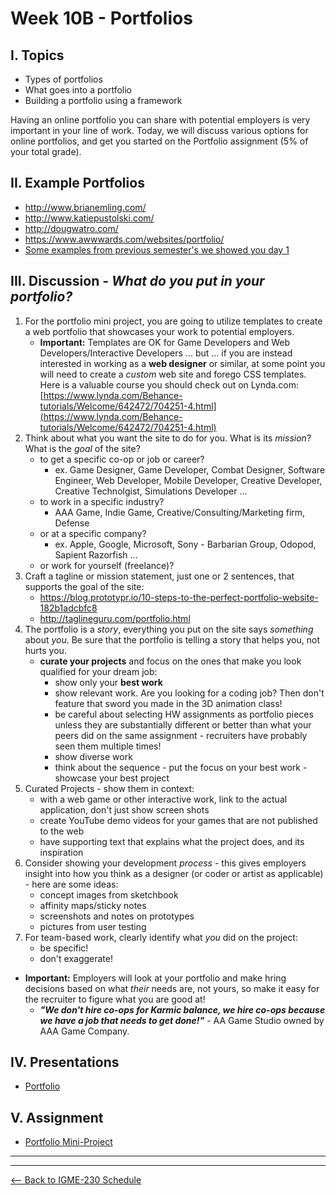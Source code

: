 # Week 10B - Portfolios

## I. Topics
- Types of portfolios
- What goes into a portfolio
- Building a portfolio using a framework

Having an online portfolio you can share with potential employers is very important in your line of work. Today, we will discuss various options for online portfolios, and get you started on the Portfolio assignment (5% of your total grade).

## II. Example Portfolios
- http://www.brianemling.com/
- http://www.katiepustolski.com/
- http://dougwatro.com/
- https://www.awwwards.com/websites/portfolio/
- [Some examples from previous semester's we showed you day 1](./Week-01A-notes.md#section5)

## III. Discussion - *What do you put in your portfolio?*
1. For the portfolio mini project, you are going to utilize templates to create a web portfolio that showcases your work to potential employers. 
    - **Important:** Templates are OK for Game Developers and Web Developers/Interactive Developers ... but ... if you are instead interested in working as a **web designer** or similar, at some point you will need to create a *custom* web site and forego CSS templates. Here is a valuable course you should check out on Lynda.com: [https://www.lynda.com/Behance-tutorials/Welcome/642472/704251-4.html](https://www.lynda.com/Behance-tutorials/Welcome/642472/704251-4.html)
1. Think about what you want the site to do for you. What is its *mission*? What is the *goal* of the site?
    - to get a specific co-op or job or career?
        - ex. Game Designer, Game Developer, Combat Designer, Software Engineer, Web Developer, Mobile Developer, Creative Developer, Creative Technolgist, Simulations Developer ...
    - to work in a specific industry? 
        - AAA Game, Indie Game, Creative/Consulting/Marketing firm, Defense
    - or at a specific company?
        - ex. Apple, Google, Microsoft, Sony - Barbarian Group, Odopod, Sapient Razorfish ...
    - or work for yourself (freelance)?
1. Craft a tagline or mission statement, just one or 2 sentences, that supports the goal of the site:
    - https://blog.prototypr.io/10-steps-to-the-perfect-portfolio-website-182b1adcbfc8
    - http://taglineguru.com/portfolio.html
1. The portfolio is a *story*, everything you put on the site says *something* about *you*. Be sure that the portfolio is telling a story that helps you, not hurts you.
    - **curate your projects** and focus on the ones that make you look qualified for your dream job:
      - show only your **best work**
      - show relevant work. Are you looking for a coding job? Then don't feature that sword you made in the 3D animation class!
      - be careful about selecting HW assignments as portfolio pieces unless they are substantially different or better than what your peers did on the same assignment - recruiters have probably seen them multiple times!
      - show diverse work
      - think about the sequence - put the focus on your best work - showcase your best project
1. Curated Projects - show them in context:
    - with a web game or other interactive work, link to the actual application, don't just show screen shots
    - create YouTube demo videos for your games that are not published to the web
    - have supporting text that explains what the project does, and its inspiration
1. Consider showing your development *process* - this gives employers insight into how you think as a designer (or coder or artist as applicable) - here are some ideas:
    - concept images from sketchbook
    - affinity maps/sticky notes
    - screenshots and notes on prototypes
    - pictures from user testing
1. For team-based work, clearly identify what *you* did on the project:
    - be specific! 
    - don't exaggerate!

- **Important:** Employers will look at your portfolio and make hring decisions based on what *their* needs are, not yours, so make it easy for the recruiter to figure what you are good at!
  - ***"We don't hire co-ops for Karmic balance, we hire co-ops because we have a job that needs to get done!"*** - AA Game Studio owned by AAA Game Company.



## IV. Presentations
- [Portfolio](../presentations/Portfolio.pdf)

## V. Assignment
- [Portfolio Mini-Project](../projects/portfolio-mini-project.md)

<hr><hr>

[<-- Back to IGME-230 Schedule](../schedule.md)
